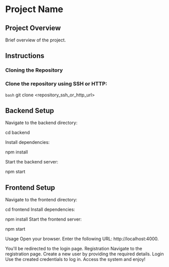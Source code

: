 # Project Name

## Project Overview

Brief overview of the project.

## Instructions

### Cloning the Repository

### Clone the repository using SSH or HTTP:

```bash```
git clone <repository_ssh_or_http_url>

## Backend Setup
Navigate to the backend directory:

cd backend

Install dependencies:

npm install

Start the backend server:

npm start

## Frontend Setup
Navigate to the frontend directory:


cd frontend
Install dependencies:


npm install
Start the frontend server:

npm start


Usage
Open your browser.
Enter the following URL: http://localhost:4000.

You'll be redirected to the login page.
Registration
Navigate to the registration page.
Create a new user by providing the required details.
Login
Use the created credentials to log in.
Access the system and enjoy!
